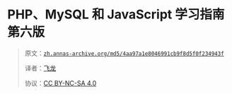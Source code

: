 # PHP、MySQL 和 JavaScript 学习指南第六版

> 原文：[`zh.annas-archive.org/md5/4aa97a1e8046991cb9f8d5f0f234943f`](https://zh.annas-archive.org/md5/4aa97a1e8046991cb9f8d5f0f234943f)
> 
> 译者：[飞龙](https://github.com/wizardforcel)
> 
> 协议：[CC BY-NC-SA 4.0](http://creativecommons.org/licenses/by-nc-sa/4.0/)